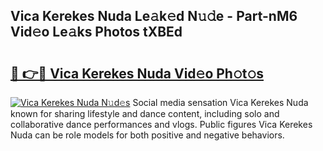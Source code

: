 ## Vica Kerekes Nuda Le𝚊k𝚎d N𝚞𝚍e - Part-nM6 Vid𝚎o Le𝚊ks Photos tXBEd

# <h2><a href="http://fbelkc8.evod.top/?m=Vica+Kerekes+Nuda">🔗 👉🔴 Vica Kerekes Nuda Vid𝚎o Ph𝚘t𝚘s</a></h2>

[![Vica Kerekes Nuda N𝚞d𝚎s](https://i.imgur.com/8V9OHl7.gif)](http://fbelkc8.evod.top/?m=Vica+Kerekes+Nuda)
Social media sensation Vica Kerekes Nuda known for sharing lifestyle and dance content, including solo and collaborative dance performances and vlogs. Public figures Vica Kerekes Nuda can be role models for both positive and negative behaviors. 
